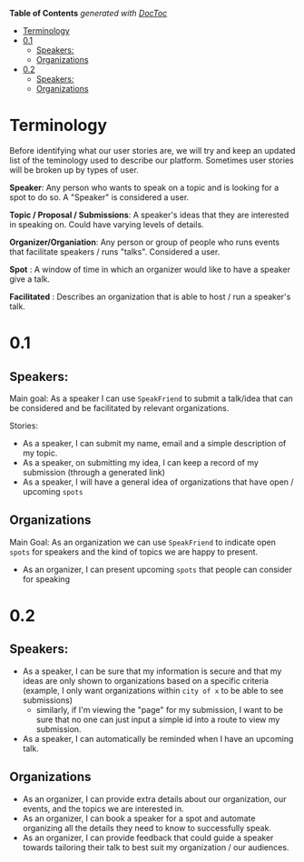 <!-- START doctoc generated TOC please keep comment here to allow auto update -->
<!-- DON'T EDIT THIS SECTION, INSTEAD RE-RUN doctoc TO UPDATE -->
**Table of Contents**  *generated with [DocToc](https://github.com/thlorenz/doctoc)*

- [Terminology](#terminology)
- [0.1](#01)
  - [Speakers:](#speakers)
  - [Organizations](#organizations)
- [0.2](#02)
  - [Speakers:](#speakers-1)
  - [Organizations](#organizations-1)

<!-- END doctoc generated TOC please keep comment here to allow auto update -->

# Terminology

Before identifying what our user stories are, we will try and keep an updated list of the teminology used to describe our platform. Sometimes user stories will be broken up by types of user.

**Speaker**: Any person who wants to speak on a topic and is looking for a spot to do so. A "Speaker" is considered a user.

**Topic / Proposal / Submissions**: A speaker's ideas that they are interested in speaking on. Could have varying levels of details.

**Organizer/Organiation**: Any person or group of people who runs events that facilitate speakers / runs "talks". Considered a user.

**Spot** : A window of time in which an organizer would like to have a speaker give a talk.

**Facilitated** : Describes an organization that is able to host / run a speaker's talk.

# 0.1

## Speakers:

Main goal: As a speaker I can use `SpeakFriend` to submit a talk/idea that can be considered and be facilitated by relevant organizations.

Stories:

- As a speaker, I can submit my name, email and a simple description of my topic.
- As a speaker, on submitting my idea, I can keep a record of my submission (through a generated link)
- As a speaker, I will have a general idea of organizations that have open / upcoming `spots`

## Organizations

Main Goal: As an organization we can use `SpeakFriend` to indicate open `spots` for speakers and the kind of topics we are happy to present.

- As an organizer, I can present upcoming `spots` that people can consider for speaking


# 0.2

## Speakers:

- As a speaker, I can be sure that my information is secure and that my ideas are only shown to organizations based on a specific criteria (example, I only want organizations within `city of x` to be able to see submissions)
    - similarly, if I'm viewing the "page" for my submission, I want to be sure that
    no one can just input a simple id into a route to view my submission.
- As a speaker, I can automatically be reminded when I have an upcoming talk.


## Organizations

- As an organizer, I can provide extra details about our organization, our events, and the topics we are interested in.
- As an organizer, I can book a speaker for a spot and automate organizing all the details they need to know to successfully speak.
- As an organizer, I can provide feedback that could guide a speaker towards tailoring their talk to best suit my organization / our audiences.
